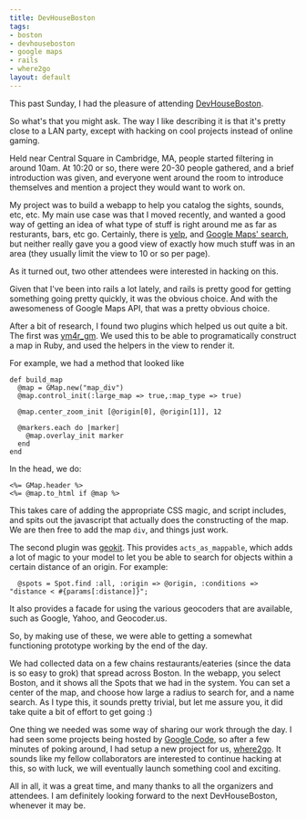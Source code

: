 ```yaml
--- 
title: DevHouseBoston
tags: 
- boston
- devhouseboston
- google maps
- rails
- where2go
layout: default
---
```

This past Sunday, I had the pleasure of attending [DevHouseBoston](http://devboston.pbwiki.com/).

So what's that you might ask. The way I like describing it is that it's pretty close to a LAN party, except with hacking on cool projects instead of online gaming.

Held near Central Square in Cambridge, MA, people started filtering in around 10am. At 10:20 or so, there were 20-30 people gathered, and a brief introduction was given, and everyone went around the room to introduce themselves and mention a project they would want to work on.

My project was to build a webapp to help you catalog the sights, sounds, etc, etc. My main use case was that I moved recently, and wanted a good way of getting an idea of what type of stuff is right around me as far as resturants, bars, etc go. Certainly, there is [yelp](http://www.yelp.com), and [Google Maps' search](http://maps.google.com), but neither really gave you a good view of exactly how much stuff was in an area (they usually limit the view to 10 or so per page).

As it turned out, two other attendees were interested in hacking on this.

Given that I've been into rails a lot lately, and rails is pretty good for getting something going pretty quickly, it was the obvious choice. And with the awesomeness of Google Maps API, that was a pretty obvious choice.

After a bit of research, I found two plugins which helped us out quite a bit. The first was [ym4r_gm](http://thepochisuperstarmegashow.com/projects/#ym4r).   We used this to be able to programatically construct a map in Ruby, and used the helpers in the view to render it.

For example, we had a method that looked like

    def build_map
      @map = GMap.new("map_div")
      @map.control_init(:large_map => true,:map_type => true)

      @map.center_zoom_init [@origin[0], @origin[1]], 12

      @markers.each do |marker|
        @map.overlay_init marker
      end
    end

In the head, we do:

    <%= GMap.header %>
    <%= @map.to_html if @map %>

This takes care of adding the appropriate CSS magic, and script includes, and spits out the javascript that actually does the constructing of the map. We are then free to add the map `div`, and things just work.

The second plugin was [geokit](http://geokit.rubyforge.org/). This provides `acts_as_mappable`, which adds a lot of magic to your model to let you be able to search for objects within a certain distance of an origin. For example:

      @spots = Spot.find :all, :origin => @origin, :conditions => "distance < #{params[:distance]}";

It also provides a facade for using the various geocoders that are available, such as Google, Yahoo, and Geocoder.us.

So, by making use of these, we were able to getting a somewhat functioning prototype working by the end of the day.

We had collected data on a few chains restaurants/eateries (since the data is so easy to grok) that spread across Boston. In the webapp, you select Boston, and it shows all the Spots that we had in the system. You can set a center of the map, and choose how large a radius to search for, and a name search. As I type this, it sounds pretty trivial, but let me assure you, it did take quite a bit of effort to get going :)

One thing we needed was some way of sharing our work through the day. I had seen some projects being hosted by [Google Code](http://code.google.com), so after a few minutes of poking around, I had setup a new project for us, [where2go](http://code.google.com/p/where2go/). It sounds like my fellow collaborators are interested to continue hacking at this, so with luck, we will eventually launch something cool and exciting.

All in all, it was a great time, and many thanks to all the organizers and attendees. I am definitely looking forward to the next DevHouseBoston, whenever it may be.